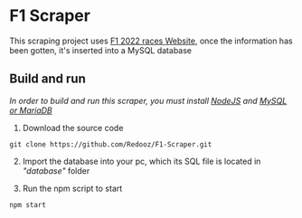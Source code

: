 # F1 Scraper

This scraping project uses [F1 2022 races Website](https://www.formula1.com/en/results.html/2022/races.html), once the information has been gotten, it's inserted into a MySQL database


## Build and run

*In order to build and run this scraper, you must install [NodeJS](https://nodejs.org/en/) and [MySQL or MariaDB](https://www.apachefriends.org/)*

1. Download the source code
```
git clone https://github.com/Redooz/F1-Scraper.git
```
2. Import the database into your pc, which its SQL file is located in *"database"* folder

3. Run the npm script to start
```
npm start
```
